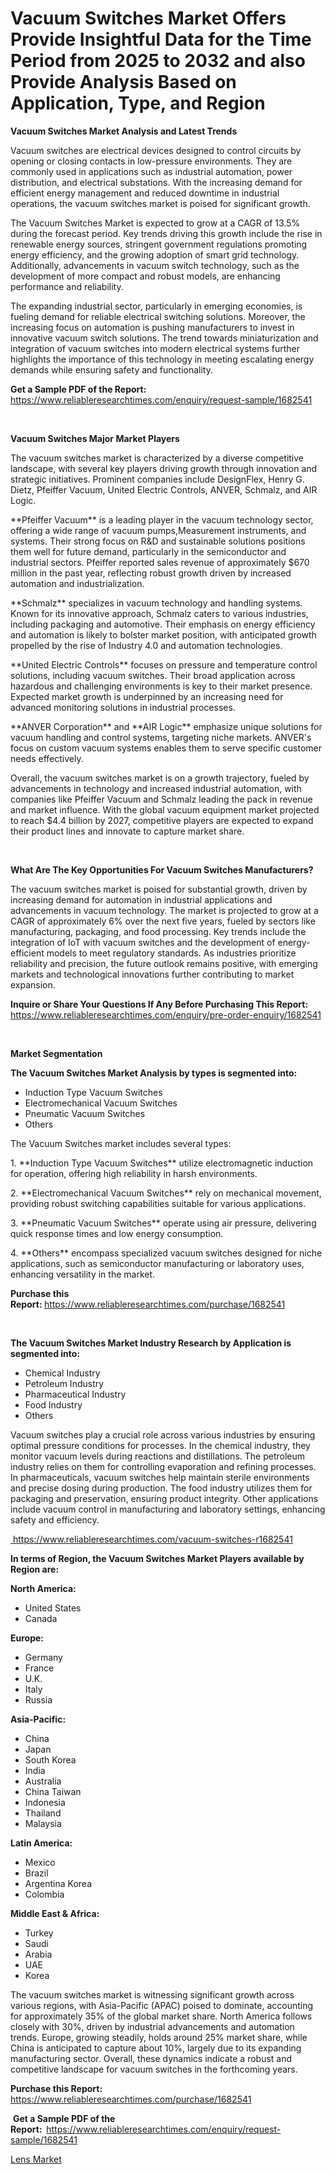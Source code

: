 <p><h1>Vacuum Switches Market Offers Provide Insightful Data for the Time Period from 2025 to 2032 and also Provide Analysis Based on Application, Type, and Region</h1></p><p><strong>Vacuum Switches Market Analysis and Latest Trends</strong></p>
<p><p>Vacuum switches are electrical devices designed to control circuits by opening or closing contacts in low-pressure environments. They are commonly used in applications such as industrial automation, power distribution, and electrical substations. With the increasing demand for efficient energy management and reduced downtime in industrial operations, the vacuum switches market is poised for significant growth.</p><p>The Vacuum Switches Market is expected to grow at a CAGR of 13.5% during the forecast period. Key trends driving this growth include the rise in renewable energy sources, stringent government regulations promoting energy efficiency, and the growing adoption of smart grid technology. Additionally, advancements in vacuum switch technology, such as the development of more compact and robust models, are enhancing performance and reliability.</p><p>The expanding industrial sector, particularly in emerging economies, is fueling demand for reliable electrical switching solutions. Moreover, the increasing focus on automation is pushing manufacturers to invest in innovative vacuum switch solutions. The trend towards miniaturization and integration of vacuum switches into modern electrical systems further highlights the importance of this technology in meeting escalating energy demands while ensuring safety and functionality.</p></p>
<p><strong>Get a Sample PDF of the Report:&nbsp;</strong> <a href="https://www.reliableresearchtimes.com/enquiry/request-sample/1682541?utm_campaign=2006&utm_medium=2&utm_source=Github&utm_content=ia&utm_term=16022025&utm_id=vacuum-switches">https://www.reliableresearchtimes.com/enquiry/request-sample/1682541</a></p>
<p>&nbsp;</p>
<p><strong>Vacuum Switches Major Market Players</strong></p>
<p><p>The vacuum switches market is characterized by a diverse competitive landscape, with several key players driving growth through innovation and strategic initiatives. Prominent companies include DesignFlex, Henry G. Dietz, Pfeiffer Vacuum, United Electric Controls, ANVER, Schmalz, and AIR Logic.</p><p>**Pfeiffer Vacuum** is a leading player in the vacuum technology sector, offering a wide range of vacuum pumps,Measurement instruments, and systems. Their strong focus on R&D and sustainable solutions positions them well for future demand, particularly in the semiconductor and industrial sectors. Pfeiffer reported sales revenue of approximately $670 million in the past year, reflecting robust growth driven by increased automation and industrialization.</p><p>**Schmalz** specializes in vacuum technology and handling systems. Known for its innovative approach, Schmalz caters to various industries, including packaging and automotive. Their emphasis on energy efficiency and automation is likely to bolster market position, with anticipated growth propelled by the rise of Industry 4.0 and automation technologies.</p><p>**United Electric Controls** focuses on pressure and temperature control solutions, including vacuum switches. Their broad application across hazardous and challenging environments is key to their market presence. Expected market growth is underpinned by an increasing need for advanced monitoring solutions in industrial processes.</p><p>**ANVER Corporation** and **AIR Logic** emphasize unique solutions for vacuum handling and control systems, targeting niche markets. ANVER's focus on custom vacuum systems enables them to serve specific customer needs effectively.</p><p>Overall, the vacuum switches market is on a growth trajectory, fueled by advancements in technology and increased industrial automation, with companies like Pfeiffer Vacuum and Schmalz leading the pack in revenue and market influence. With the global vacuum equipment market projected to reach $4.4 billion by 2027, competitive players are expected to expand their product lines and innovate to capture market share.</p></p>
<p>&nbsp;</p>
<p><strong>What Are The Key Opportunities For Vacuum Switches Manufacturers?</strong></p>
<p><p>The vacuum switches market is poised for substantial growth, driven by increasing demand for automation in industrial applications and advancements in vacuum technology. The market is projected to grow at a CAGR of approximately 6% over the next five years, fueled by sectors like manufacturing, packaging, and food processing. Key trends include the integration of IoT with vacuum switches and the development of energy-efficient models to meet regulatory standards. As industries prioritize reliability and precision, the future outlook remains positive, with emerging markets and technological innovations further contributing to market expansion.</p></p>
<p><strong>Inquire or Share Your Questions If Any Before Purchasing This Report:</strong> <a href="https://www.reliableresearchtimes.com/enquiry/pre-order-enquiry/1682541?utm_campaign=2006&utm_medium=2&utm_source=Github&utm_content=ia&utm_term=16022025&utm_id=vacuum-switches">https://www.reliableresearchtimes.com/enquiry/pre-order-enquiry/1682541</a></p>
<p>&nbsp;</p>
<p><strong>Market Segmentation</strong></p>
<p><strong>The Vacuum Switches Market Analysis by types is segmented into:</strong></p>
<p><ul><li>Induction Type Vacuum Switches</li><li>Electromechanical Vacuum Switches</li><li>Pneumatic Vacuum Switches</li><li>Others</li></ul></p>
<p><p>The Vacuum Switches market includes several types: </p><p>1. **Induction Type Vacuum Switches** utilize electromagnetic induction for operation, offering high reliability in harsh environments. </p><p>2. **Electromechanical Vacuum Switches** rely on mechanical movement, providing robust switching capabilities suitable for various applications. </p><p>3. **Pneumatic Vacuum Switches** operate using air pressure, delivering quick response times and low energy consumption. </p><p>4. **Others** encompass specialized vacuum switches designed for niche applications, such as semiconductor manufacturing or laboratory uses, enhancing versatility in the market.</p></p>
<p><strong>Purchase this Report:&nbsp;</strong><a href="https://www.reliableresearchtimes.com/purchase/1682541?utm_campaign=2006&utm_medium=2&utm_source=Github&utm_content=ia&utm_term=16022025&utm_id=vacuum-switches">https://www.reliableresearchtimes.com/purchase/1682541</a></p>
<p>&nbsp;</p>
<p><strong>The Vacuum Switches Market Industry Research by Application is segmented into:</strong></p>
<p><ul><li>Chemical Industry</li><li>Petroleum Industry</li><li>Pharmaceutical Industry</li><li>Food Industry</li><li>Others</li></ul></p>
<p><p>Vacuum switches play a crucial role across various industries by ensuring optimal pressure conditions for processes. In the chemical industry, they monitor vacuum levels during reactions and distillations. The petroleum industry relies on them for controlling evaporation and refining processes. In pharmaceuticals, vacuum switches help maintain sterile environments and precise dosing during production. The food industry utilizes them for packaging and preservation, ensuring product integrity. Other applications include vacuum control in manufacturing and laboratory settings, enhancing safety and efficiency.</p></p>
<p><a href="https://www.reliableresearchtimes.com/vacuum-switches-r1682541?utm_campaign=2006&utm_medium=2&utm_source=Github&utm_content=ia&utm_term=16022025&utm_id=vacuum-switches">&nbsp;https://www.reliableresearchtimes.com/vacuum-switches-r1682541</a></p>
<p><strong>In terms of Region, the Vacuum Switches Market Players available by Region are:</strong></p>
<p>
    <p> <strong> North America: </strong>
        <ul>
            <li>United States</li>
            <li>Canada</li>
        </ul>
        </p> 
    <p> <strong> Europe: </strong>
        <ul>
            <li>Germany</li>
            <li>France</li>
            <li>U.K.</li>
            <li>Italy</li>
            <li>Russia</li>
        </ul>
        </p> 
    <p> <strong> Asia-Pacific: </strong>
        <ul>
            <li>China</li>
            <li>Japan</li>
            <li>South Korea</li>
            <li>India</li>
            <li>Australia</li>
            <li>China Taiwan</li>
            <li>Indonesia</li>
            <li>Thailand</li>
            <li>Malaysia</li>
        </ul>
        </p> 
    <p> <strong> Latin America: </strong>
        <ul>
            <li>Mexico</li>
            <li>Brazil</li>
            <li>Argentina Korea</li>
            <li>Colombia</li>
        </ul>
        </p> 
    <p> <strong> Middle East & Africa: </strong>
        <ul>
            <li>Turkey</li>
            <li>Saudi</li>
            <li>Arabia</li>
            <li>UAE</li>
            <li>Korea</li>
        </ul>
    </p>
    </p>
<p><p>The vacuum switches market is witnessing significant growth across various regions, with Asia-Pacific (APAC) poised to dominate, accounting for approximately 35% of the global market share. North America follows closely with 30%, driven by industrial advancements and automation trends. Europe, growing steadily, holds around 25% market share, while China is anticipated to capture about 10%, largely due to its expanding manufacturing sector. Overall, these dynamics indicate a robust and competitive landscape for vacuum switches in the forthcoming years.</p></p>
<p><strong>Purchase this Report: </strong><a href="https://www.reliableresearchtimes.com/purchase/1682541?utm_campaign=2006&utm_medium=2&utm_source=Github&utm_content=ia&utm_term=16022025&utm_id=vacuum-switches">https://www.reliableresearchtimes.com/purchase/1682541</a></p>
<p>&nbsp;<strong>Get a Sample PDF of the Report:&nbsp;&nbsp;</strong><a href="https://www.reliableresearchtimes.com/enquiry/request-sample/1682541?utm_campaign=2006&utm_medium=2&utm_source=Github&utm_content=ia&utm_term=16022025&utm_id=vacuum-switches">https://www.reliableresearchtimes.com/enquiry/request-sample/1682541</a></p>
<p><strong></strong></p>
<p><p><a href="https://github.com/bmorecock/Market-Research-Report-List-6/blob/main/lens-market.md?utm_campaign=2006&utm_medium=2&utm_source=Github&utm_content=ia&utm_term=16022025&utm_id=vacuum-switches">Lens Market</a></p></p>